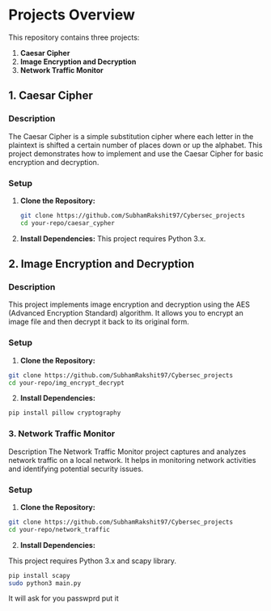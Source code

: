 # Projects Overview

This repository contains three projects:

1. **Caesar Cipher**
2. **Image Encryption and Decryption**
3. **Network Traffic Monitor**

## 1. Caesar Cipher

### Description
The Caesar Cipher is a simple substitution cipher where each letter in the plaintext is shifted a certain number of places down or up the alphabet. This project demonstrates how to implement and use the Caesar Cipher for basic encryption and decryption.

### Setup
1. **Clone the Repository:**
   ```bash
   git clone https://github.com/SubhamRakshit97/Cybersec_projects
   cd your-repo/caesar_cypher
   ```
2. **Install Dependencies:**
   This project requires Python 3.x.

## 2. Image Encryption and Decryption

### Description
This project implements image encryption and decryption using the AES (Advanced Encryption Standard) algorithm. It allows you to encrypt an image file and then decrypt it back to its original form.

### Setup
1. **Clone the Repository:**

```bash
git clone https://github.com/SubhamRakshit97/Cybersec_projects
cd your-repo/img_encrypt_decrypt
```
2. **Install Dependencies:**

```bash
pip install pillow cryptography
```
### 3. Network Traffic Monitor
Description
The Network Traffic Monitor project captures and analyzes network traffic on a local network. It helps in monitoring network activities and identifying potential security issues.

### Setup
1. **Clone the Repository:**

```bash
git clone https://github.com/SubhamRakshit97/Cybersec_projects
cd your-repo/network_traffic
```
2. **Install Dependencies:**

This project requires Python 3.x and scapy library.
```bash
pip install scapy
sudo python3 main.py
```
It will ask for you passwprd put it
